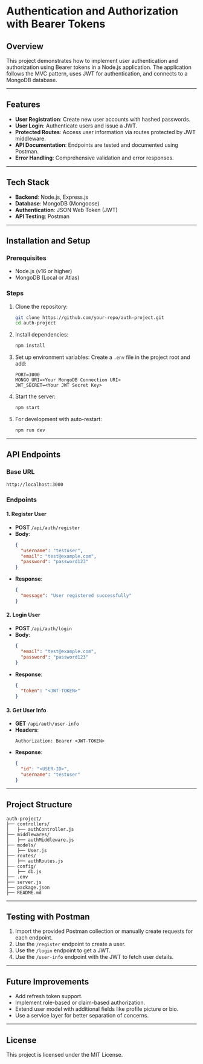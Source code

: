 
# Authentication and Authorization with Bearer Tokens

## Overview
This project demonstrates how to implement user authentication and authorization using Bearer tokens in a Node.js application. The application follows the MVC pattern, uses JWT for authentication, and connects to a MongoDB database.

---

## Features
- **User Registration**: Create new user accounts with hashed passwords.
- **User Login**: Authenticate users and issue a JWT.
- **Protected Routes**: Access user information via routes protected by JWT middleware.
- **API Documentation**: Endpoints are tested and documented using Postman.
- **Error Handling**: Comprehensive validation and error responses.

---

## Tech Stack
- **Backend**: Node.js, Express.js
- **Database**: MongoDB (Mongoose)
- **Authentication**: JSON Web Token (JWT)
- **API Testing**: Postman

---

## Installation and Setup

### Prerequisites
- Node.js (v16 or higher)
- MongoDB (Local or Atlas)

### Steps
1. Clone the repository:
   ```bash
   git clone https://github.com/your-repo/auth-project.git
   cd auth-project
   ```

2. Install dependencies:
   ```bash
   npm install
   ```

3. Set up environment variables:
   Create a `.env` file in the project root and add:
   ```plaintext
   PORT=3000
   MONGO_URI=<Your MongoDB Connection URI>
   JWT_SECRET=<Your JWT Secret Key>
   ```

4. Start the server:
   ```bash
   npm start
   ```

5. For development with auto-restart:
   ```bash
   npm run dev
   ```

---

## API Endpoints

### Base URL
`http://localhost:3000`

### Endpoints
#### 1. **Register User**
- **POST** `/api/auth/register`
- **Body**:
  ```json
  {
    "username": "testuser",
    "email": "test@example.com",
    "password": "password123"
  }
  ```
- **Response**:
  ```json
  {
    "message": "User registered successfully"
  }
  ```

#### 2. **Login User**
- **POST** `/api/auth/login`
- **Body**:
  ```json
  {
    "email": "test@example.com",
    "password": "password123"
  }
  ```
- **Response**:
  ```json
  {
    "token": "<JWT-TOKEN>"
  }
  ```

#### 3. **Get User Info**
- **GET** `/api/auth/user-info`
- **Headers**:
  ```plaintext
  Authorization: Bearer <JWT-TOKEN>
  ```
- **Response**:
  ```json
  {
    "id": "<USER-ID>",
    "username": "testuser"
  }
  ```

---

## Project Structure
```plaintext
auth-project/
├── controllers/
│   ├── authController.js
├── middlewares/
│   ├── authMiddleware.js
├── models/
│   ├── User.js
├── routes/
│   ├── authRoutes.js
├── config/
│   ├── db.js
├── .env
├── server.js
├── package.json
├── README.md
```

---

## Testing with Postman
1. Import the provided Postman collection or manually create requests for each endpoint.
2. Use the `/register` endpoint to create a user.
3. Use the `/login` endpoint to get a JWT.
4. Use the `/user-info` endpoint with the JWT to fetch user details.

---

## Future Improvements
- Add refresh token support.
- Implement role-based or claim-based authorization.
- Extend user model with additional fields like profile picture or bio.
- Use a service layer for better separation of concerns.

---

## License
This project is licensed under the MIT License.
